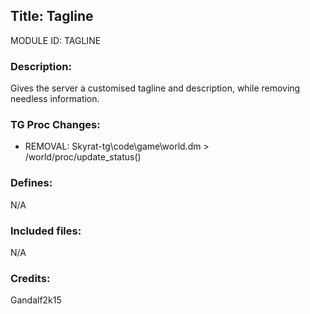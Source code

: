 ## Title: Tagline

MODULE ID: TAGLINE

### Description:

Gives the server a customised tagline and description, while removing needless information.

### TG Proc Changes:

- REMOVAL: Skyrat-tg\code\game\world.dm > /world/proc/update_status()

### Defines:

N/A

### Included files:

N/A

### Credits:

Gandalf2k15
